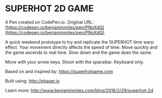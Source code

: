 # SUPERHOT 2D GAME

A Pen created on CodePen.io. Original URL: [https://codepen.io/benjaminmiles/pen/PNoXdQ](https://codepen.io/benjaminmiles/pen/PNoXdQ).

A quick weekend prototype to try and replicate the SUPERHOT time warp effect. Your movement directly affects the speed of time. Move quickly and the game ascends to real time. Slow down and the game does the same.

Move with your arrow keys. Shoot with the spacebar. Keyboard only.

Based on and inspired by:
https://superhotgame.com

Built using:
http://phaser.io

Learn more:
http://www.benjaminmiles.com/blog/2016/2/29/superhot-2d
